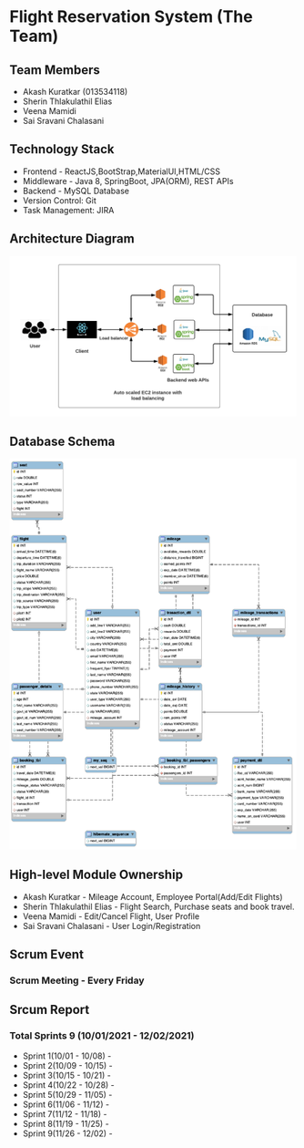 # Flight Reservation System (The Team)

## Team Members
* Akash Kuratkar (013534118)
* Sherin Thlakulathil Elias
* Veena Mamidi
* Sai Sravani Chalasani

## Technology Stack
* Frontend - ReactJS,BootStrap,MaterialUI,HTML/CSS
* Middleware - Java 8, SpringBoot, JPA(ORM), REST APIs
* Backend - MySQL Database
* Version Control: Git
* Task Management: JIRA

## Architecture Diagram

![help](images/Architecture_Diagram.png)

## Database Schema

![help](images/Schema_Diagram.png)

## High-level Module Ownership
* Akash Kuratkar - Mileage Account, Employee Portal(Add/Edit Flights)
* Sherin Thlakulathil Elias - Flight Search, Purchase seats and book travel.
* Veena Mamidi - Edit/Cancel Flight, User Profile
* Sai Sravani Chalasani - User Login/Registration

## Scrum Event
### Scrum Meeting - Every Friday

## Srcum Report
### Total Sprints 9 (10/01/2021 - 12/02/2021)
* Sprint 1(10/01 - 10/08) -  
* Sprint 2(10/09 - 10/15) -  
* Sprint 3(10/15 - 10/21) -  
* Sprint 4(10/22 - 10/28) -  
* Sprint 5(10/29 - 11/05) -  
* Sprint 6(11/06 - 11/12) - 
* Sprint 7(11/12 - 11/18) -  
* Sprint 8(11/19 - 11/25) -  
* Sprint 9(11/26 - 12/02) - 


